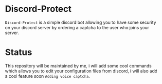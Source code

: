# Discord-Protect

`Discord-Protect` is a simple discord bot allowing you to have some security on your discord server by ordering a captcha to the user who joins your server.

# Status

This repository will be maintained by me, i will add some cool commands which allows you to edit your configuration files from discord, i will also add a cool feature soon `Adding voice captcha`.

